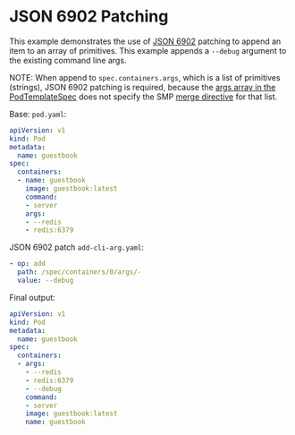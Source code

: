 # JSON 6902 Patching

This example demonstrates the use of [JSON 6902](https://tools.ietf.org/html/rfc6902) patching to
append an item to an array of primitives. This example appends a `--debug` argument to the existing
command line args. 

NOTE: When append to `spec.containers.args`, which is a list of primitives (strings),
JSON 6902 patching is required, because the
[args array in the PodTemplateSpec](https://github.com/kubernetes/api/blob/d155b85a4fda56ad0dc1ce03269c6276a4805960/core/v1/types.go#L2137)
does not specify the SMP
[merge directive](https://github.com/kubernetes/community/blob/master/contributors/devel/sig-api-machinery/strategic-merge-patch.md#merge-directive)
for that list.

Base: `pod.yaml`:
```yaml
apiVersion: v1
kind: Pod
metadata:
  name: guestbook
spec:
  containers:
  - name: guestbook
    image: guestbook:latest
    command:
    - server
    args:
    - --redis
    - redis:6379
```

JSON 6902 patch `add-cli-arg.yaml`:

```yaml
- op: add
  path: /spec/containers/0/args/-
  value: --debug
```

Final output:

```yaml
apiVersion: v1
kind: Pod
metadata:
  name: guestbook
spec:
  containers:
  - args:
    - --redis
    - redis:6379
    - --debug
    command:
    - server
    image: guestbook:latest
    name: guestbook
```